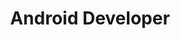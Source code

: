 ---
pdfUrl: '/pdfs/roadmaps/android.pdf'
renderer: 'editor'
order: 4.7
briefTitle: 'Android'
briefDescription: 'Step by step guide to becoming an Android Developer in 2025'
title: 'Android Developer'
description: 'Step by step guide to becoming an Android developer in 2025'
hasTopics: true
isNew: false
dimensions:
  width: 968
  height: 2070
schema:
  headline: 'Android Developer Roadmap'
  description: 'Learn how to become a Android Developer with this interactive step by step guide in 2025. We also have resources and short descriptions attached to the roadmap items so you can get everything you want to learn in one place.'
  imageUrl: 'https://roadmap.sh/roadmaps/android.png'
  datePublished: '2023-01-24'
  dateModified: '2023-10-24'
seo:
  title: 'Android Developer Roadmap: Learn to become an Android developer'
  description: 'Community driven, articles, resources, guides, interview questions, quizzes for android development. Learn to become a modern Android developer by following the steps, skills, resources and guides listed in this roadmap.'
  keywords:
    - 'guide to becoming an android developer'
    - 'android developer roadmap'
    - 'android developer roadmap 2025'
    - 'android roadmap'
    - 'kotlin developer roadmap'
    - 'android roadmap 2025'
    - 'become android developer'
    - 'android application development'
    - 'android application development roadmap'
    - 'android application development 2025'
    - 'android developer skills'
    - 'android skills test'
    - 'skills for android development'
    - 'learn android development'
    - 'what is android'
    - 'android quiz'
    - 'android interview questions'
relatedRoadmaps:
  - 'react-native'
  - 'flutter'
  - 'java'
  - 'spring-boot'
  - 'rust'
sitemap:
  priority: 1
  changefreq: 'monthly'
tags:
  - 'roadmap'
  - 'main-sitemap'
  - 'role-roadmap'
---
